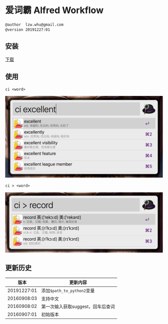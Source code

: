 # 爱词霸 Alfred Workflow

```raw
@author  lzw.whu@gmail.com
@version 20191227:01
```

## 安装

[下载](https://github.com/migege/iciba.alfredworkflow/blob/master/bundle/iciba.alfredworkflow)

## 使用

```
ci <word>
```

![iciba.alfredworkflow](https://raw.githubusercontent.com/migege/iciba.alfredworkflow/master/screenshots/iciba.alfredworkflow.png)

```
ci > <word>
```

![iciba.alfredworkflow](https://raw.githubusercontent.com/migege/iciba.alfredworkflow/master/screenshots/iciba.alfredworkflow.2.png)

## 更新历史

|版本|更新内容|
|----|--------|
|20191227:01|添加```$path_to_python2```变量|
|20160908:03|支持中文|
|20160908:02|第一次输入获取suggest，回车后查词|
|20160907:01|初始版本|
